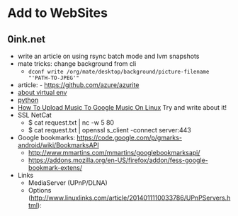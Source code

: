 # Add to WebSites

## 0ink.net

- write an article on using rsync batch mode and lvm snapshots
- mate tricks: change background from cli
    - `dconf write /org/mate/desktop/background/picture-filename "'PATH-TO-JPEG'"`
- article: - https://github.com/azure/azurite
- [about virtual env](https://stackoverflow.com/questions/27695501/use-virtualenv-in-python-script)
- [python]([https://homes.cs.washington.edu/~yjzhang/notes/python_web.html])
- [How To Upload Music To Google Music On Linux](https://www.addictivetips.com/ubuntu-linux-tips/upload-music-to-google-music-on-linux/) Try and write about it!
- SSL NetCat
    - $ cat request.txt | nc -w 5 <someserver> 80
    - $ cat request.txt | openssl s_client -connect server:443
- Google bookmarks: https://code.google.com/p/gmarks-android/wiki/BookmarksAPI
    - http://www.mmartins.com/mmartins/googlebookmarksapi/
    - https://addons.mozilla.org/en-US/firefox/addon/fess-google-bookmark-extens/
- Links
   * MediaServer (UPnP/DLNA)
   * Options (<http://www.linuxlinks.com/article/2014011110033786/UPnPServers.html>):



